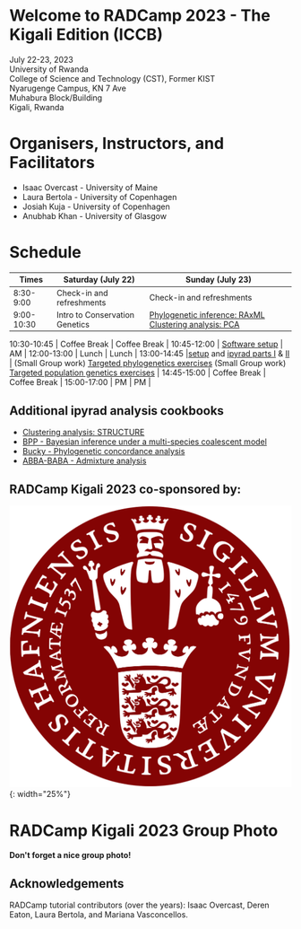 # Welcome to RADCamp 2023 - The Kigali Edition (ICCB)

July 22-23, 2023  
University of Rwanda  
College of Science and Technology (CST), Former KIST  
Nyarugenge Campus, KN 7 Ave  
Muhabura Block/Building  
Kigali, Rwanda

# Organisers, Instructors, and Facilitators

  - Isaac Overcast - University of Maine
  - Laura Bertola - University of Copenhagen
  - Josiah Kuja - University of Copenhagen
  - Anubhab Khan - University of Glasgow

# Schedule

Times            | Saturday (July 22) | Sunday (July 23) |
-----            | ------------------ | ---------------- | 
8:30-9:00       | Check-in and refreshments | Check-in and refreshments |
9:00-10:30      | Intro to Conservation Genetics | [Phylogenetic inference: RAxML](06_RAxML_API.md) [Clustering analysis: PCA](04_PCA_API.md) |

10:30-10:45 | Coffee Break | Coffee Break |
10:45-12:00 | [Software setup](setup.md) | AM  |
12:00-13:00 | Lunch | Lunch |
13:00-14:45 |[setup](01_cluster_basics.md) and [ipyrad parts I](02_ipyrad_partI_CLI.md) & [II](03_ipyrad_partII_CLI.md) | (Small Group work) [Targeted phylogenetics exercises](tba.md) (Small Group work) [Targeted population genetics exercises](tba.md) |
14:45-15:00 | Coffee Break | Coffee Break |
15:00-17:00 | PM | PM |

## Additional ipyrad analysis cookbooks

* [Clustering analysis: STRUCTURE](05_STRUCTURE_API.md)
* [BPP - Bayesian inference under a multi-species coalescent model](https://nbviewer.jupyter.org/github/dereneaton/ipyrad/blob/master/tests/cookbook-bpp-species-delimitation.ipynb)
* [Bucky - Phylogenetic concordance analysis](https://nbviewer.jupyter.org/github/dereneaton/ipyrad/blob/master/tests/cookbook-bucky.ipynb)
* [ABBA-BABA - Admixture analysis](https://nbviewer.jupyter.org/github/dereneaton/ipyrad/blob/master/tests/cookbook-abba-baba.ipynb)

## RADCamp Kigali 2023 co-sponsored by:

![The Heller Group @ University of Copenhagen](images/KU-logo.png){: width="25%"}  

# RADCamp Kigali 2023 Group Photo

**Don't forget a nice group photo!**

## Acknowledgements
RADCamp tutorial contributors (over the years): Isaac Overcast, Deren Eaton,
Laura Bertola, and Mariana Vasconcellos.
